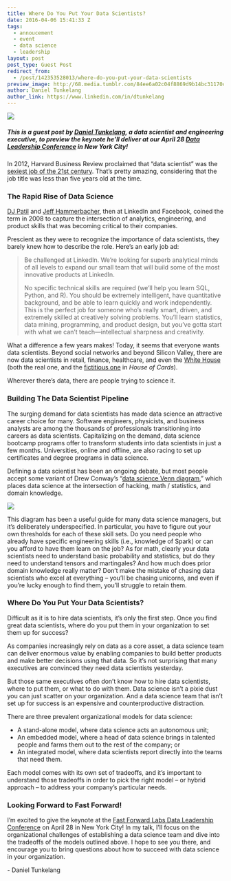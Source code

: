 ```yaml
---
title: Where Do You Put Your Data Scientists?
date: 2016-04-06 15:41:33 Z
tags:
  - annoucement
  - event
  - data science
  - leadership
layout: post
post_type: Guest Post
redirect_from:
  - /post/142353528013/where-do-you-put-your-data-scientists
preview_image: http://68.media.tumblr.com/84ee6a02c04f8869d9b14bc31170c5d8/tumblr_inline_o57xvwb9QO1ta78fg_540.png
author: Daniel Tunkelang
author_link: https://www.linkedin.com/in/dtunkelang
---
```


![](http://68.media.tumblr.com/84ee6a02c04f8869d9b14bc31170c5d8/tumblr_inline_o57xvwb9QO1ta78fg_540.png)

##### This is a guest post by <a href="https://www.linkedin.com/in/dtunkelang">Daniel Tunkelang</a>, a data scientist and engineering executive, to preview the keynote he’ll deliver at our April 28 <a href="http://blog.fastforwardlabs.com/2016/03/28/fast-forward-labs-data-leadership-conference.html">Data Leadership Conference</a> in New York City!

<p>In 2012, Harvard Business Review proclaimed that &ldquo;data scientist&rdquo; was the <a href="https://hbr.org/2012/10/data-scientist-the-sexiest-job-of-the-21st-century/">sexiest job of the 21st century</a>. That&rsquo;s pretty amazing, considering that the job title was less than five years old at the time.<b><br/></b></p>

### The Rapid Rise of Data Science

<p><a href="https://en.wikipedia.org/wiki/DJ_Patil">DJ Patil</a> and <a href="https://en.wikipedia.org/wiki/Jeff_Hammerbacher">Jeff Hammerbacher</a>, then at LinkedIn and Facebook, coined the term in 2008 to capture the intersection of analytics, engineering, and product skills that was becoming critical to their companies.</p><p>Prescient as they were to recognize the importance of data scientists, they barely knew how to describe the role. Here&rsquo;s an early job ad:</p><blockquote><p>Be challenged at LinkedIn. We’re looking for superb analytical minds of all levels to expand our small team that will build some of the most innovative products at LinkedIn. </p><p>No specific technical skills are required (we’ll help you learn SQL, Python, and R). You should be extremely intelligent, have quantitative background, and be able to learn quickly and work independently. This is the perfect job for someone who’s really smart, driven, and extremely skilled at creatively solving problems. You’ll learn statistics, data mining, programming, and product design, but you’ve gotta start with what we can’t teach—intellectual sharpness and creativity.</p></blockquote><p>What a difference a few years makes! Today, it seems that everyone wants data scientists. Beyond social networks and beyond Silicon Valley, there are now data scientists in retail, finance, healthcare, and even the <a href="https://www.whitehouse.gov/blog/2015/02/18/white-house-names-dr-dj-patil-first-us-chief-data-scientist">White House</a> (both the real one, and the <a href="http://www.bustle.com/articles/146323-who-is-aidan-on-house-of-cards-discovering-pollyhop-was-only-1-aspect-of-his-job">fictitious one</a> in <i>House of Cards</i>). </p><p>Wherever there&rsquo;s data, there are people trying to science it.</p>

### Building The Data Scientist Pipeline

<p>The surging demand for data scientists has made data science an attractive career choice for many. Software engineers, physicists, and business analysts are among the thousands of professionals transitioning into careers as data scientists. Capitalizing on the demand, data science bootcamp programs offer to transform students into data scientists in just a few months. Universities, online and offline, are also racing to set up certificates and degree programs in data science.</p><p>Defining a data scientist has been an ongoing debate, but most people accept some variant of Drew Conway&rsquo;s &ldquo;<a href="http://drewconway.com/zia/2013/3/26/the-data-science-venn-diagram">data science Venn diagram</a>,&rdquo; which places data science at the intersection of hacking, math / statistics, and domain knowledge. <br/></p>

![](http://68.media.tumblr.com/55f6839d93053ae097d73a4b6c7f92bc/tumblr_inline_o57y0s3C9X1ta78fg_540.png)

<p>This diagram has been a useful guide for many data science managers, but it’s deliberately underspecified. In particular, you have to figure out your own thresholds for each of these skill sets. Do you need people who already have specific engineering skills (i.e., knowledge of Spark) or can you afford to have them learn on the job? As for math, clearly your data scientists need to understand basic probability and statistics, but do they need to understand tensors and martingales? And how much does prior domain knowledge really matter? Don’t make the mistake of chasing data scientists who excel at everything &ndash; you’ll be chasing unicorns, and even if you’re lucky enough to find them, you’ll struggle to retain them.<b><br/></b></p>

### Where Do You Put Your Data Scientists?

<p>Difficult as it is to hire data scientists, it&rsquo;s only the first step. Once you find great data scientists, where do you put them in your organization to set them up for success?</p><p>As companies increasingly rely on data as a core asset, a data science team can deliver enormous value by enabling companies to build better products and make better decisions using that data. So it’s not surprising that many executives are convinced they need data scientists yesterday.</p><p>But those same executives often don&rsquo;t know how to hire data scientists, where to put them, or what to do with them. Data science isn&rsquo;t a pixie dust you can just scatter on your organization. And a data science team that isn&rsquo;t set up for success is an expensive and counterproductive distraction.</p><p>There are three prevalent organizational models for data science:</p><ul><li>A stand-alone model, where data science acts an autonomous unit;</li><li>An embedded model, where a head of data science brings in talented people and farms them out to the rest of the company; or</li><li>An integrated model, where data scientists report directly into the teams that need them.</li></ul><p>Each model comes with its own set of tradeoffs, and it’s important to understand those tradeoffs in order to pick the right model &ndash; or hybrid approach &ndash; to address your company’s particular needs.</p>

### Looking Forward to Fast Forward!

<p>I&rsquo;m excited to give the keynote at the <a href="http://blog.fastforwardlabs.com/2016/03/28/fast-forward-labs-data-leadership-conference.html">Fast Forward Labs Data Leadership Conference</a> on April 28 in New York City! In my talk, I&rsquo;ll focus on the organizational challenges of establishing a data science team and dive into the tradeoffs of the models outlined above. I hope to see you there, and encourage you to bring questions about how to succeed with data science in your organization. </p><p>- Daniel Tunkelang</p>
